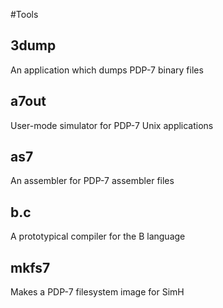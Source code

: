 #Tools

## 3dump

An application which dumps PDP-7 binary files

## a7out

User-mode simulator for PDP-7 Unix applications

## as7

An assembler for PDP-7 assembler files

## b.c

A prototypical compiler for the B language

## mkfs7

Makes a PDP-7 filesystem image for SimH
